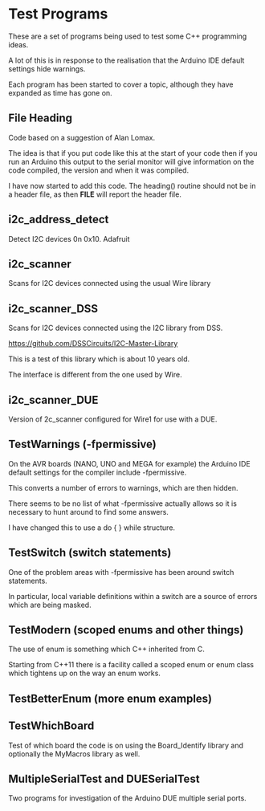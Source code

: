# Test Programs

These are a set of programs being used to test some C++ programming ideas.

A lot of this is in response to the realisation that the Arduino IDE default settings hide warnings.

Each program has been started to cover a topic, although they have expanded as time has gone on.

## File Heading

Code based on a suggestion of Alan Lomax.

The idea is that if you put code like this at the start of your code then if you run an Arduino this output to the serial monitor will give information on the code compiled, the version and when it was compiled.

I have now started to add this code. The heading() routine should not be in a header file, as then __FILE__ will report the header file.

## i2c_address_detect

Detect I2C devices 0n 0x10. Adafruit

## i2c_scanner

Scans for I2C devices connected using the usual Wire library

## i2c_scanner_DSS

Scans for I2C devices connected using the I2C library from DSS.

https://github.com/DSSCircuits/I2C-Master-Library

This is a test of this library which is about 10 years old.

The interface is different from the one used by Wire.

## i2c_scanner_DUE

Version of 2c_scanner configured for Wire1 for use with a DUE.

## TestWarnings (-fpermissive)

On the AVR boards (NANO, UNO and MEGA for example) the Arduino IDE default settings for the compiler include -fpermissive.

This converts a number of errors to warnings, which are then hidden.

There seems to be no list of what -fpermissive actually allows so it is necessary to hunt around to find some answers.

I have changed this to use a do { } while structure.

## TestSwitch (switch statements)

One of the problem areas with -fpermissive has been around switch statements.

In particular, local variable definitions within a switch are a source of errors which are being masked.

## TestModern (scoped enums and other things)

The use of enum is something which C++ inherited from C.

Starting from C++11 there is a facility called a scoped enum or enum class which tightens up on the way an enum works.

## TestBetterEnum (more enum examples)

## TestWhichBoard

Test of which board the code is on using the Board_Identify library and optionally the MyMacros library as well.

## MultipleSerialTest and DUESerialTest

Two programs for investigation of the Arduino DUE multiple serial ports.
